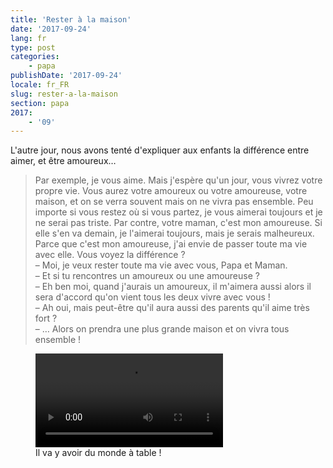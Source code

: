 ```yaml
---
title: 'Rester à la maison'
date: '2017-09-24'
lang: fr
type: post
categories:
    - papa
publishDate: '2017-09-24'
locale: fr_FR
slug: rester-a-la-maison
section: papa
2017:
    - '09'
---
```


L'autre jour, nous avons tenté d'expliquer aux enfants la différence entre aimer, et être amoureux…

<!--more-->

> Par exemple, je vous aime. Mais j'espère qu'un jour, vous vivrez votre propre vie. Vous aurez votre amoureux ou votre amoureuse, votre maison, et on se verra souvent mais on ne vivra pas ensemble. Peu importe si vous restez où si vous partez, je vous aimerai toujours et je ne serai pas triste. 
> Par contre, votre maman, c'est mon amoureuse. Si elle s'en va demain, je l'aimerai toujours, mais je serais malheureux. Parce que c'est mon amoureuse, j'ai envie de passer toute ma vie avec elle. Vous voyez la différence ?  
> – Moi, je veux rester toute ma vie avec vous, Papa et Maman.  
> – Et si tu rencontres un amoureux ou une amoureuse ?  
> – Eh ben moi, quand j'aurais un amoureux, il m'aimera aussi alors il sera d'accord qu'on vient tous les deux vivre avec vous !  
> – Ah oui, mais peut-être qu'il aura aussi des parents qu'il aime très fort ?  
> – … Alors on prendra une plus grande maison et on vivra tous ensemble !

<figure>
  <video autoplay="autoplay" loop="loop">
    <source src="{{<fileFolder>}}fullhouse.gif.mp4" type="video/mp4" />
    <img src="{{<fileFolder>}}fullhouse.gif" alt="Extrait de &quot;La fête à la maison&quot;, une table pleine de convives"/>
  </video>
  <figcaption>Il va y avoir du monde à table !</figcaption>
</figure>